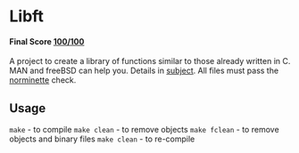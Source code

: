 # Libft
 #### Final Score [100/100](https://github.com/ldusty/Libft/blob/main/pass.pdf)
 A project to create a library of functions similar to those already written in C. MAN and freeBSD can help you.
 Details in [subject](https://github.com/ldusty/Libft/blob/main/en.subject.pdf).
 All files must pass the [norminette](https://github.com/42School/norminette) check.
 ## Usage
 ```make```         - to compile
 ```make clean```   - to remove objects
 ```make fclean```  - to remove objects and binary files
 ```make clean```   - to re-compile